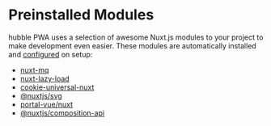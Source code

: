 # Preinstalled Modules

hubble PWA uses a selection of awesome Nuxt.js modules to your project to make development even easier.
These modules are automatically installed and [configured](/pwa/configuration.html#modules) on setup:

- [nuxt-mq](https://www.npmjs.com/package/nuxt-mq)
- [nuxt-lazy-load](https://www.npmjs.com/package/nuxt-lazy-load)
- [cookie-universal-nuxt](https://www.npmjs.com/package/cookie-universal-nuxt)
- [@nuxtjs/svg](https://www.npmjs.com/package/@nuxtjs/svg)
- [portal-vue/nuxt](https://www.npmjs.com/package/portal-vue)
- [@nuxtjs/composition-api](https://www.npmjs.com/package/@nuxtjs/composition-api)